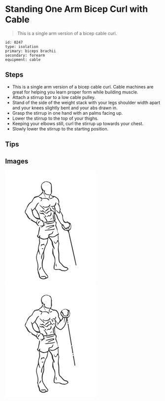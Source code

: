 # Standing One Arm Bicep Curl with Cable
> This is a single arm version of a bicep cable curl.

``` 
id: 0247 
type: isolation 
primary: biceps brachii 
secondary: forearm 
equipment: cable 
``` 

## Steps

 - This is a single arm version of a bicep cable curl. Cable machines are great for helping you learn proper form while building muscle.
 - Attach a stirrup bar to a low cable pulley.
 - Stand of the side of the weight stack with your legs shoulder width apart and your knees slightly bent and your abs drawn in.
 - Grasp the stirrup in one hand with an palms facing up.
 - Lower the stirrup to the top of your thighs.
 - Keeping your elbows still, curl the stirrup up towards your chest.
 - Slowly lower the stirrup to the starting position.

## Tips


## Images

<svg width="221pt" height="275pt" viewBox="0 0 221 275" xmlns="http://www.w3.org/2000/svg">
  <g fill="#FFF">
    <path d="M0 0h221v275H0V0m96.3 27.47c-3.59 1.76-7.7 4.16-8.33 8.5-1.95 5.17.66 10.37 2.96 14.93-.89 5.17-5.88 7.35-9.17 10.81-3.51 1.31-7.65 1.03-10.78 3.22-3.06 3.34-4.46 7.83-7.23 11.41-5.84 2.35-9.44 8.37-11.23 14.16-1.3 3.94-5.13 7.15-4.5 11.62 1.74 3.19 4.27 5.94 5.54 9.4 1.41 3.88 4.72 6.73 8.26 8.65l-1.67-3.22c.99.66 2.96 1.97 3.95 2.62-.87.35-1.73.71-2.57 1.1 3.5 1.55 6.42 4.14 9.97 5.61 1.8 1.31 4.19 2.01 5.1 4.24 1.29 2.59 3.62 4.39 6.48 4.91-2.64-3.08-5.53-6.25-6.2-10.41 1.08-1.43 2.09-2.91 2.98-4.46-2.51.82-3.36 3.35-4.38 5.51-1.59-.92-3.17-1.85-4.74-2.78-4.27-1.65-6.86-6.07-11.42-7.3-3.46-4.69-5.55-10.29-10.17-14.05 2.3-7.31 5.69-14.33 10.35-20.45 1.94-1.77 4.1-3.29 6.17-4.92 1.51-2.78 3.01-5.57 4.59-8.32 3.4-2.42 7.57-3.11 11.4-4.51 3.37-3.58 8.34-5.51 10.74-9.98 2.03 4.27 3.8 8.74 6.88 12.4-2.02-3.82-3.83-7.72-5.41-11.74C91.54 53.5 92.2 51 92 49.04c.48.34 1.43 1.03 1.9 1.38.98 2.13 1.9 4.3 2.38 6.61 4.06 2.42 8.68 3.61 13.41 2.9 1.84 2.06 5.14 2.67 6.46 5.04-.29.51-.88 1.51-1.17 2.02-1.27-.01-2.53-.02-3.79-.02-1.16 1.07-2.34 2.12-3.49 3.19 3.78-1.03 8.13-1.57 10.58-5.06 1.46-1.56 3.31.52 4.77 1.04 5.57 2.39 7.89 9.09 6.73 14.76l-3.32-1.08c4.35 4.2 5.95 10.22 6.58 16.03-.39 2.29-1.06 4.51-1.39 6.81-2.27-1.54-4.69-3.04-5.94-5.61l-2.02-1.01c1.04 1.72 1.97 3.5 3.14 5.14 2.01 1.45 4.18 2.68 6.12 4.24.23-1.65.47-3.3.74-4.94 2.03 2.99 4.08 6.08 5.18 9.55 1.09 5.56.74 11.85 4.67 16.42 2.27 1.67 5 1.61 7.45.38 1.51 1.16 3.26 1.99 4.74 3.2.34 1.92.43 3.91.21 5.86-3.2 1.63-6.85 5.22-10.58 3.17-1.21-3.21-3.08-6.07-5.14-8.8-.19.32-.59.96-.78 1.29a55.923 55.923 0 0 0-4.11-4.04c-2.42-4.81-6.05-9.06-7.42-14.36-.67-2.74-2.06-5.2-3.91-7.3-2.43-3.85-1.54-8.49-1.17-12.75-.97-1.85-1.75-3.83-1.74-5.95 2.27-2.95 4.58-6.55 2.76-10.36-1.11 3.08-2.54 6.02-4.07 8.9-3.32.74-6.65 1.37-10.06 1.28 2.97 1.84 6.33 2 9.48.54.16 2.74.79 5.42 1.53 8.05-.22 2.51-.03 5.03-.04 7.55-.93-1.54-1.87-3.07-2.78-4.62-1.58-.44-3.38-.58-4.62-1.77-1.68-2.83-2.68-6.64-6.59-6.88 1.86 2.53 5.54 5.48 2.77 8.73-3.86-.51-6.34 2.35-8.65 4.93-.64-.2-1.92-.61-2.57-.82-2.08-2.01-4.49-3.65-6.52-5.71-1.01.51-1.99 1.07-2.96 1.66-1.61-.44-3.22-.83-4.85-1.17 2.1 2.02 5.02 3.83 7.93 2.26 3.24 2 6.35 4.56 10.13 5.44 2.55-2.52 4.76-5.42 8.6-5.95 2.56-2.25 4.73 1.79 7.62.64-.14 2.28-.29 4.55-.53 6.82l1.92-1.23c-.97 5 1.05 9.97.39 15.04-1.04.63-2.08 1.28-3.11 1.93-4.79.3-9.5 1.3-14.16 2.36-.31-1.51-.61-3.02-.86-4.54-2.49-3.13-4.49-6.75-8.18-8.67.98 1.95 2.1 3.85 3.97 5.09.14.6.28 1.21.42 1.82 1.54 1.93 2.86 4.06 3.13 6.57-2.3.04-4.6-.04-6.9-.05 1.57 2.21 4.19 2.23 6.64 2.31.46-.32 1.39-.97 1.86-1.3 5.65 1.02 10.83-1.74 16.32-2.44l.07.71c-.07.29-.2.88-.27 1.18-6.62 3.35-14.16 2.52-21.22 3.68 6.25 2.48 13.28.98 19.41-1.19 1.7-.45 2.28-2.23 3.17-3.53.24-.08.72-.24.96-.33 3.15 2.56 1.85 6.73.84 10 1.31 2.71 2.46 5.5 3.58 8.3 1.56 3.7 1.31 8.07 4.07 11.23-3.99 1.54-6.72 5.16-10.79 6.55-3.98 1.86-8.22-.36-12.23-.91 1.19-3.45 4.89-3.63 7.78-4.76 1.73-2.27 2.59-5.07 3.24-7.81-1.89 2-3.32 4.35-4.63 6.75-2.34.4-4.69.91-6.82 2.01-1.04 1.28-.57 3.16-.96 4.68.1 3.75-4.28 4.78-7.19 5.48-4.58 1.48-8.91-.93-13.04-2.59-.01-1.95-.03-3.91-.08-5.86-1.76 1.3-2.61 3.36-3.78 5.13-2.34-2.76.53-5.45.93-8.3.62-5.59 3.31-10.84 2.44-16.56-.36.12-1.07.37-1.43.49-.33 5.14-2.27 10.01-2.51 15.17.01 2.49-1.5 4.46-3.27 6.05.76 2.03 2.19 3.68 3.58 5.31.5-.38 1.51-1.14 2.02-1.52-.5 3.68-.28 7.39.02 11.07.42 3.51-1.55 6.63-2.09 10-.84 3.66-.71 7.45-1.32 11.13-1.59 4.87-3.52 9.7-4.18 14.81-.31 7.23 3.39 13.89 3.68 21.07.04 3.1-.12 6.24-.92 9.26.66 2.2 1.39 4.42 1.42 6.76.1 3.19 2.37 5.81 2.64 8.99-.1 5.07 5.32 8.12 9.84 8.24 4.34.73 8.1-1.86 12.02-3.22.72-1.28.42-2.82.53-4.22-1.41-1.76-2.56-3.7-4.09-5.35-3.18-3.2-4.49-7.69-7.34-11.14-2.68-6.48-2.33-13.64-1.1-20.4.61-3.02 2.3-5.73 2.7-8.81.51-4.32-.32-8.67.02-13 .76-4.79 2.75-9.24 4.13-13.85 1.81-3.3 4.06-6.47 4.57-10.3 1.07-3.36-.18-7.39 2.33-10.22 2.92 1.45 4.02 4.82 5.86 7.31 2.57 3.3 1.12 7.82 3.07 11.35.69 1.49 1.28 3.02 1.74 4.6 2.02 1.14 2.71 3.28 3.44 5.35 1.7-4.92-2.9-8.57-3.15-13.25-.13-7.37-5.67-12.94-9.76-18.55 2.72.56 5.18 2.41 8.07 2.1 4.93-.32 9.35-2.97 13.08-6.04.28 4.35.49 8.7.77 13.05l-1.94-.04c-.71 2.36-1.37 4.82-2.96 6.78-2.84-.1-4.03-2.89-5.09-5.07-.15.06-.46.17-.62.23 1.03 2.11 1.31 5.12 3.69 6.17 3.42.39 4.68-3.41 6.41-5.59 3.25 5.01-.01 10.54.31 15.91-1.23 6.03 1.49 11.86 1.14 17.9-.28 5.09-.39 10.25 1.09 15.19.18 2.61 2.68 3.89 4.25 5.65 2.97 2.67 4.84 6.48 8.37 8.54 1.95 1.2 4.27 1.51 6.48 1.94.7.93 1.39 1.87 2.09 2.81-1.74.92-3.38 2.04-5.18 2.83-2.64.12-5.26-.42-7.9-.38-2.56-1.24-5.09-3-8.06-2.79-3.69-.17-7.78 1.27-11.05-1.08.3-4.61.4-9.33 1.95-13.74.16-4.02.4-8.08-.13-12.08-.36-3.21-2.78-5.66-3.52-8.74-.66-4.07-1.4-8.16-1.18-12.31.14-1.46-.27-2.88-.97-4.15-.91 4.72-1.61 9.58-1.16 14.39 1.54 4.81 5.16 8.85 5.46 14.08 1.67 7.95-4.11 15.48-1.9 23.38 2.59 2.5 6.32 2.45 9.61 1.79 3.83-.88 7.15 1.64 10.47 3.08 2.45-.31 4.86.59 7.28.42 3.19-1.16 6.72-2.26 8.45-5.44-1.16-1.45-2.34-2.88-3.55-4.28-3.05-.27-6.18-1-8.35-3.33-2.82-2.97-5.39-6.18-8.59-8.77-3.72-7.73-1.19-16.69-2.53-24.9-1.41-6.3-1.33-12.93.18-19.19.57-3.05-1.66-5.73-1.45-8.77.06-4.63-.14-9.28-.9-13.86.58-.27 1.74-.8 2.32-1.07-2.05-2.67-4.07-5.61-3.92-9.14.19-3.78-1.55-7.19-2.78-10.66-1.73-3.04.8-6.26.2-9.45-.67-1.57-2.51-1.96-3.83-2.77.39-.6 1.17-1.79 1.56-2.38-.68-5.33-2.11-10.63-1.68-16.03 1.16 1.61 2.3 3.23 3.52 4.8.6 2.03 1.28 4.03 2.04 6.01 1.88 4.76 5.52 8.51 7.62 13.17 1.09 1.1 2.17 2.22 3.23 3.37.23 2.45-.02 5.1 1.19 7.33 1.14 2.45 3.42 4.04 5.26 5.91 2.69.65 5.41 1.21 8.15 1.62.64 1.56 1.38 3.09 2.45 4.4 1.7 10.33 4.49 20.44 6.57 30.69 3.77 16.11 7.18 32.31 10.95 48.42l1.74-.04c-5.74-28.01-12.55-55.79-18.59-83.74 1.92-1.21 4.1-2.42 4.86-4.72 1.42-4.71.98-9.71-1.13-14.15-2.73-.42-5.1-1.73-6.9-3.82-1.34.63-2.68 1.25-4.02 1.87-1.43-.96-2.97-1.77-4.27-2.9-2.87-3.82-3.1-8.8-2.77-13.38-2.33-3.63-4.04-7.63-6.79-10.98.33-1.5.64-3.01.95-4.51-.63-1.18-1.24-2.37-1.87-3.55-.07-3.11-.47-6.33-2.61-8.76 2.26-5.02 1.05-11.55-3.47-14.91-3.18-2.05-6.27-5-10.37-4.46-1.99-.99-4.06-1.8-6.18-2.47 3.29-2.96 3.7-7.97 3.24-12.11-.54-5.8 1.07-12.59-3.02-17.44-4.27-2.51-9.57-4.5-14.51-2.92m11.39 42.48c.29-1.87.46-3.74.61-5.62.47-1.44.86-2.9 1.19-4.38-3.14 2.15-3.54 6.86-1.8 10m-26.56-4.91c2.78 1.39 5.62 2.7 8.19 4.48-1.09 1.91-2.31 3.74-3.31 5.7 2.83-.89 3.94-3.74 4.25-6.44 3.84.11 7.71-.33 11.51.38 1.95 1.34 3.52 3.16 5.54 4.43-.6-1.71-.85-4.1-2.75-4.9-4.84-2.33-10.32-1.76-15.3-.26l1.41-.97c-2.84-1.85-6.11-3.05-9.54-2.42m-5.04 19.02c-1.91 4.98-5.59 8.94-9.25 12.69-1.22-1.89-2.62-3.66-4.45-4.99.88 2.24 2.15 4.37 2.25 6.83.55 2.92 1.34 5.79 2.25 8.62 1.73 4.57 5.54 7.89 9.44 10.64 2.33 1.73 5.36 1.17 8.07 1.25.46 2.5 2.67 2.98 4.85 3.21.99 1.51 1.95 3.03 2.86 4.59.57-.79 1.14-1.58 1.7-2.37-1.2-3.47-4.74-4.05-7.86-4.73-.53-3.73-2.86-6.98-2.91-10.8.1-3.81-3.86-6-4.33-9.77-1.92-2.78-6.9-6.64-3.42-9.98 2.72-3.21 3.23-8.12 7.48-9.95l-1.14-1.18c-2.4 1.39-4.59 3.24-5.54 5.94m33.04-1.85c-1.23 2.04-2.6 4.02-4.41 5.59-2.93.58-5.86 1.2-8.86 1.21-1.2-1.78-3.21-2.13-5.2-2.26 1.75 1.46 3.43 3.45 5.88 3.52 3.67.56 7.16-.81 10.69-1.52 1.21-1.99 4.01-4.17 1.9-6.54M82.76 83.7c3.82 3.92 7.92 7.56 11.78 11.44.48-.17 1.45-.53 1.93-.7-4.72-3.41-8.24-8.49-13.71-10.74m30.71 5.75c1.43 2.87 3.49 5.38 6.57 6.58-.75-3.31-3.68-5.29-6.57-6.58m-8.44.95c-.69 1.36-1.34 2.75-1.99 4.13-2.65 1.25-5.67 2.76-5.44 6.25 2.28-1.98 4.41-4.28 7.47-5.03.51-1.77 1.31-3.72-.04-5.35m-21.44 10.12c.16 1.19.31 2.37.45 3.56 2.13 1.54 4.72 1.92 7.28 1.49 1.94 1.11 3.9 2.19 5.95 3.09-1.52-2.04-3.21-3.96-4.8-5.95-2.78.52-5.59 1.72-8.31.2.14-.69.43-2.08.57-2.78-.29.1-.86.29-1.14.39m27.94.69c-.57 2.92-.85 5.97-2.32 8.63-1.37-.19-2.79-1.31-4.16-.61-1.77 1.1-3.1 2.76-4.5 4.27 2.56-.84 4.95-3.1 7.78-1.87 4.46-1.31 5.89-6.84 3.2-10.42m5.37 5.17c-1.45 4.99.08 10.23-.02 15.35 2.57-3.63 2.01-8.66.71-12.67l.93-.86c-.54-.61-1.08-1.22-1.62-1.82m-19.94 3.26c-.39 1.38.89 3.17 2.21 3.61 1.75-.97-.5-4.45-2.21-3.61m13.11 10.75c1.59-1.49 2.99-3.16 4.27-4.93-2.63.29-3.75 2.66-4.27 4.93m-29.47 4.87c-.54 1.61-.92 3.34.13 4.85 1.36-2.74 3.03-5.27 5.09-7.54-1.8.78-3.47 1.81-5.22 2.69m12.58 4.62c-.1 1.16-.19 2.32-.29 3.48-1.27.33-2.53.66-3.79 1.01-2 .02-4 .09-6 .2 2.39.66 4.83 1.13 7.27 1.58-1.35.96-2.72 1.91-3.96 3.02 3.33-.34 5.66-2.89 8.43-4.45 1.69-.76 2.45-2.52 3.25-4.07l-3 2.88c-.1-2.7 1.11-6.06-1.39-8.08-.52 1.42-.79 2.92-.52 4.43m13.35 4.86c-2.89.8-6.02 1.41-8.18 3.68 6.47-.84 12.63-4.09 19.23-3.5-5.07 2.55-11.34 3.64-14.94 8.41 5.48-2.68 11.01-5.24 16.76-7.3-.05-1.09-.1-2.18-.13-3.27-4.31.2-8.56.97-12.74 1.98m-10.2 10.39c.25.28.77.84 1.02 1.12 7.25-.54 14.5-1.22 21.69-2.29 1.03-.96 2.05-1.92 3.05-2.91-8.3 2.84-17.19 2.59-25.76 4.08m26.44 85.15c.89 1.43 1.79 2.87 2.79 4.24-.52-2.95-1.02-5.9-1.43-8.86-.5 1.53-.92 3.07-1.36 4.62z"/>
    <path d="M96.04 29.13c3.09-2.36 6.92-.28 10.3.03 2.26 2.2 5.66 4.27 5.4 7.87.07 6.39-.37 12.8.13 19.19-1.04 1-2.12 1.96-3.21 2.91-3.53-.94-7.72-.56-10.49-3.32-1.92-1.81-2.27-4.68-1-6.96l-3.32.16c-.97-1.85-1.9-3.72-2.89-5.57-.05.73-.17 2.19-.23 2.91-.77-3.71-2.65-7.6-1.15-11.39.63-3.22 4.03-4.28 6.46-5.83zM66.82 98.37c2.13-1.57 4.13-3.32 5.8-5.37.71 2.53 2.17 4.74 4.12 6.5.73 2.9 2.13 5.55 3.89 7.95.86 2.87 1.66 5.77 2.45 8.66-5.35-.1-11.51-2.44-13.63-7.73-1.66-3.09-2.01-6.62-2.63-10.01zM157.54 130.14c3.22 3 2.76 8.4.76 11.96-3.12 2.79-7.93 2.87-11.86 2.28-3.28-2.78-8.06-5.85-7.24-10.8.73.68 2.18 2.04 2.91 2.73l.21-.37c1.15 1.98 1.58 4.77 3.86 5.83 2.12.9 4.46.98 6.71 1.28-1.33-.82-2.79-1.44-4.21-2.08 1.17.14 2.35.29 3.52.46l1.18-2.04c.15 1.04.03 2.11.31 3.13.87-.55 2.63-1.64 3.5-2.19l-2.87.01c.57-1.55 1.51-2.9 3.28-3.15-.07-2.35-.12-4.7-.06-7.05zM84.02 164.61c2.97 1.04 5.71 2.82 8.85 3.33 3.49.21 6.89-.79 10.26-1.52-.74 4.49-1.17 9.22-3.44 13.27-3.74 5.74-4.91 12.63-7.41 18.91-2.93 5.42-6.36 12.16-3.61 18.29 1.38-5.31.73-11.17 4.13-15.84.14 3.33.41 6.7-.01 10.03-.76 3.38-2.72 6.39-3.23 9.84-.94 6.53-.7 13.48 2.02 19.57 2.02 3.34 3.86 6.8 5.94 10.09 2.34 2.67 4.58 5.44 6.31 8.55-1.17.4-2.34.78-3.52 1.14-.88-1.26-1.59-2.66-2.69-3.73-3.18.17-6.36.36-9.54.54-.43.39-1.3 1.16-1.73 1.54 1.05-.07 2.1-.14 3.15-.22 2.63.96 5.34.13 7.98-.3.72 1.58 1.22 3.21-1.01 3.64-3.98 1.81-8.72-.02-11.32-3.32-.56-6.11-3.91-11.46-5.09-17.42 0-1.99.54-3.91.77-5.87 1-9.26-5.01-17.74-3.65-26.99.77-4.06 2.16-7.99 3.85-11.75 1.36 3.05 1.96 6.54 4.27 9.09-.8-4.6-2.44-9.01-3.17-13.63-1.19-4.31.68-8.64 2-12.69 1.86-4.69-.03-9.73-.11-14.55m3.43 15.32c-.16 1.8-.31 3.6-.4 5.41.68-1.18 1.35-2.35 2.01-3.53 1.71-.39 3.41-.81 5.09-1.29a64.43 64.43 0 0 0 2.33 3.17c-.47-1.88-1.08-3.72-1.68-5.56-2.33 1.06-4.79 1.73-7.35 1.8m1.87 9.02c.14.64.42 1.93.55 2.58 1.39-.5 2.76-1.07 4.06-1.78-1.53-.3-3.07-.57-4.61-.8m-6.77 54c2.98-2.13 4.2-5.62 5.68-8.79-3.46 1.52-4.63 5.49-5.68 8.79z"/>
  </g>
  <g fill="#333">
    <path d="M96.3 27.47c4.94-1.58 10.24.41 14.51 2.92 4.09 4.85 2.48 11.64 3.02 17.44.46 4.14.05 9.15-3.24 12.11 2.12.67 4.19 1.48 6.18 2.47 4.1-.54 7.19 2.41 10.37 4.46 4.52 3.36 5.73 9.89 3.47 14.91 2.14 2.43 2.54 5.65 2.61 8.76.63 1.18 1.24 2.37 1.87 3.55-.31 1.5-.62 3.01-.95 4.51 2.75 3.35 4.46 7.35 6.79 10.98-.33 4.58-.1 9.56 2.77 13.38 1.3 1.13 2.84 1.94 4.27 2.9 1.34-.62 2.68-1.24 4.02-1.87 1.8 2.09 4.17 3.4 6.9 3.82 2.11 4.44 2.55 9.44 1.13 14.15-.76 2.3-2.94 3.51-4.86 4.72 6.04 27.95 12.85 55.73 18.59 83.74l-1.74.04c-3.77-16.11-7.18-32.31-10.95-48.42-2.08-10.25-4.87-20.36-6.57-30.69-1.07-1.31-1.81-2.84-2.45-4.4-2.74-.41-5.46-.97-8.15-1.62-1.84-1.87-4.12-3.46-5.26-5.91-1.21-2.23-.96-4.88-1.19-7.33-1.06-1.15-2.14-2.27-3.23-3.37-2.1-4.66-5.74-8.41-7.62-13.17-.76-1.98-1.44-3.98-2.04-6.01-1.22-1.57-2.36-3.19-3.52-4.8-.43 5.4 1 10.7 1.68 16.03-.39.59-1.17 1.78-1.56 2.38 1.32.81 3.16 1.2 3.83 2.77.6 3.19-1.93 6.41-.2 9.45 1.23 3.47 2.97 6.88 2.78 10.66-.15 3.53 1.87 6.47 3.92 9.14-.58.27-1.74.8-2.32 1.07.76 4.58.96 9.23.9 13.86-.21 3.04 2.02 5.72 1.45 8.77-1.51 6.26-1.59 12.89-.18 19.19 1.34 8.21-1.19 17.17 2.53 24.9 3.2 2.59 5.77 5.8 8.59 8.77 2.17 2.33 5.3 3.06 8.35 3.33 1.21 1.4 2.39 2.83 3.55 4.28-1.73 3.18-5.26 4.28-8.45 5.44-2.42.17-4.83-.73-7.28-.42-3.32-1.44-6.64-3.96-10.47-3.08-3.29.66-7.02.71-9.61-1.79-2.21-7.9 3.57-15.43 1.9-23.38-.3-5.23-3.92-9.27-5.46-14.08-.45-4.81.25-9.67 1.16-14.39.7 1.27 1.11 2.69.97 4.15-.22 4.15.52 8.24 1.18 12.31.74 3.08 3.16 5.53 3.52 8.74.53 4 .29 8.06.13 12.08-1.55 4.41-1.65 9.13-1.95 13.74 3.27 2.35 7.36.91 11.05 1.08 2.97-.21 5.5 1.55 8.06 2.79 2.64-.04 5.26.5 7.9.38 1.8-.79 3.44-1.91 5.18-2.83-.7-.94-1.39-1.88-2.09-2.81-2.21-.43-4.53-.74-6.48-1.94-3.53-2.06-5.4-5.87-8.37-8.54-1.57-1.76-4.07-3.04-4.25-5.65-1.48-4.94-1.37-10.1-1.09-15.19.35-6.04-2.37-11.87-1.14-17.9-.32-5.37 2.94-10.9-.31-15.91-1.73 2.18-2.99 5.98-6.41 5.59-2.38-1.05-2.66-4.06-3.69-6.17.16-.06.47-.17.62-.23 1.06 2.18 2.25 4.97 5.09 5.07 1.59-1.96 2.25-4.42 2.96-6.78l1.94.04c-.28-4.35-.49-8.7-.77-13.05-3.73 3.07-8.15 5.72-13.08 6.04-2.89.31-5.35-1.54-8.07-2.1 4.09 5.61 9.63 11.18 9.76 18.55.25 4.68 4.85 8.33 3.15 13.25-.73-2.07-1.42-4.21-3.44-5.35-.46-1.58-1.05-3.11-1.74-4.6-1.95-3.53-.5-8.05-3.07-11.35-1.84-2.49-2.94-5.86-5.86-7.31-2.51 2.83-1.26 6.86-2.33 10.22-.51 3.83-2.76 7-4.57 10.3-1.38 4.61-3.37 9.06-4.13 13.85-.34 4.33.49 8.68-.02 13-.4 3.08-2.09 5.79-2.7 8.81-1.23 6.76-1.58 13.92 1.1 20.4 2.85 3.45 4.16 7.94 7.34 11.14 1.53 1.65 2.68 3.59 4.09 5.35-.11 1.4.19 2.94-.53 4.22-3.92 1.36-7.68 3.95-12.02 3.22-4.52-.12-9.94-3.17-9.84-8.24-.27-3.18-2.54-5.8-2.64-8.99-.03-2.34-.76-4.56-1.42-6.76.8-3.02.96-6.16.92-9.26-.29-7.18-3.99-13.84-3.68-21.07.66-5.11 2.59-9.94 4.18-14.81.61-3.68.48-7.47 1.32-11.13.54-3.37 2.51-6.49 2.09-10-.3-3.68-.52-7.39-.02-11.07-.51.38-1.52 1.14-2.02 1.52-1.39-1.63-2.82-3.28-3.58-5.31 1.77-1.59 3.28-3.56 3.27-6.05.24-5.16 2.18-10.03 2.51-15.17.36-.12 1.07-.37 1.43-.49.87 5.72-1.82 10.97-2.44 16.56-.4 2.85-3.27 5.54-.93 8.3 1.17-1.77 2.02-3.83 3.78-5.13.05 1.95.07 3.91.08 5.86 4.13 1.66 8.46 4.07 13.04 2.59 2.91-.7 7.29-1.73 7.19-5.48.39-1.52-.08-3.4.96-4.68 2.13-1.1 4.48-1.61 6.82-2.01 1.31-2.4 2.74-4.75 4.63-6.75-.65 2.74-1.51 5.54-3.24 7.81-2.89 1.13-6.59 1.31-7.78 4.76 4.01.55 8.25 2.77 12.23.91 4.07-1.39 6.8-5.01 10.79-6.55-2.76-3.16-2.51-7.53-4.07-11.23-1.12-2.8-2.27-5.59-3.58-8.3 1.01-3.27 2.31-7.44-.84-10-.24.09-.72.25-.96.33-.89 1.3-1.47 3.08-3.17 3.53-6.13 2.17-13.16 3.67-19.41 1.19 7.06-1.16 14.6-.33 21.22-3.68.07-.3.2-.89.27-1.18l-.07-.71c-5.49.7-10.67 3.46-16.32 2.44-.47.33-1.4.98-1.86 1.3-2.45-.08-5.07-.1-6.64-2.31 2.3.01 4.6.09 6.9.05-.27-2.51-1.59-4.64-3.13-6.57-.14-.61-.28-1.22-.42-1.82-1.87-1.24-2.99-3.14-3.97-5.09 3.69 1.92 5.69 5.54 8.18 8.67.25 1.52.55 3.03.86 4.54 4.66-1.06 9.37-2.06 14.16-2.36 1.03-.65 2.07-1.3 3.11-1.93.66-5.07-1.36-10.04-.39-15.04l-1.92 1.23c.24-2.27.39-4.54.53-6.82-2.89 1.15-5.06-2.89-7.62-.64-3.84.53-6.05 3.43-8.6 5.95-3.78-.88-6.89-3.44-10.13-5.44-2.91 1.57-5.83-.24-7.93-2.26 1.63.34 3.24.73 4.85 1.17.97-.59 1.95-1.15 2.96-1.66 2.03 2.06 4.44 3.7 6.52 5.71.65.21 1.93.62 2.57.82 2.31-2.58 4.79-5.44 8.65-4.93 2.77-3.25-.91-6.2-2.77-8.73 3.91.24 4.91 4.05 6.59 6.88 1.24 1.19 3.04 1.33 4.62 1.77.91 1.55 1.85 3.08 2.78 4.62.01-2.52-.18-5.04.04-7.55-.74-2.63-1.37-5.31-1.53-8.05-3.15 1.46-6.51 1.3-9.48-.54 3.41.09 6.74-.54 10.06-1.28 1.53-2.88 2.96-5.82 4.07-8.9 1.82 3.81-.49 7.41-2.76 10.36-.01 2.12.77 4.1 1.74 5.95-.37 4.26-1.26 8.9 1.17 12.75 1.85 2.1 3.24 4.56 3.91 7.3 1.37 5.3 5 9.55 7.42 14.36 1.44 1.27 2.8 2.62 4.11 4.04.19-.33.59-.97.78-1.29 2.06 2.73 3.93 5.59 5.14 8.8 3.73 2.05 7.38-1.54 10.58-3.17.22-1.95.13-3.94-.21-5.86-1.48-1.21-3.23-2.04-4.74-3.2-2.45 1.23-5.18 1.29-7.45-.38-3.93-4.57-3.58-10.86-4.67-16.42-1.1-3.47-3.15-6.56-5.18-9.55-.27 1.64-.51 3.29-.74 4.94-1.94-1.56-4.11-2.79-6.12-4.24-1.17-1.64-2.1-3.42-3.14-5.14l2.02 1.01c1.25 2.57 3.67 4.07 5.94 5.61.33-2.3 1-4.52 1.39-6.81-.63-5.81-2.23-11.83-6.58-16.03l3.32 1.08c1.16-5.67-1.16-12.37-6.73-14.76-1.46-.52-3.31-2.6-4.77-1.04-2.45 3.49-6.8 4.03-10.58 5.06 1.15-1.07 2.33-2.12 3.49-3.19 1.26 0 2.52.01 3.79.02.29-.51.88-1.51 1.17-2.02-1.32-2.37-4.62-2.98-6.46-5.04-4.73.71-9.35-.48-13.41-2.9-.48-2.31-1.4-4.48-2.38-6.61-.47-.35-1.42-1.04-1.9-1.38.2 1.96-.46 4.46 1.87 5.38 1.58 4.02 3.39 7.92 5.41 11.74-3.08-3.66-4.85-8.13-6.88-12.4-2.4 4.47-7.37 6.4-10.74 9.98-3.83 1.4-8 2.09-11.4 4.51-1.58 2.75-3.08 5.54-4.59 8.32-2.07 1.63-4.23 3.15-6.17 4.92-4.66 6.12-8.05 13.14-10.35 20.45 4.62 3.76 6.71 9.36 10.17 14.05 4.56 1.23 7.15 5.65 11.42 7.3 1.57.93 3.15 1.86 4.74 2.78 1.02-2.16 1.87-4.69 4.38-5.51-.89 1.55-1.9 3.03-2.98 4.46.67 4.16 3.56 7.33 6.2 10.41-2.86-.52-5.19-2.32-6.48-4.91-.91-2.23-3.3-2.93-5.1-4.24-3.55-1.47-6.47-4.06-9.97-5.61.84-.39 1.7-.75 2.57-1.1-.99-.65-2.96-1.96-3.95-2.62l1.67 3.22c-3.54-1.92-6.85-4.77-8.26-8.65-1.27-3.46-3.8-6.21-5.54-9.4-.63-4.47 3.2-7.68 4.5-11.62 1.79-5.79 5.39-11.81 11.23-14.16 2.77-3.58 4.17-8.07 7.23-11.41 3.13-2.19 7.27-1.91 10.78-3.22 3.29-3.46 8.28-5.64 9.17-10.81-2.3-4.56-4.91-9.76-2.96-14.93.63-4.34 4.74-6.74 8.33-8.5m-.26 1.66c-2.43 1.55-5.83 2.61-6.46 5.83-1.5 3.79.38 7.68 1.15 11.39.06-.72.18-2.18.23-2.91.99 1.85 1.92 3.72 2.89 5.57l3.32-.16c-1.27 2.28-.92 5.15 1 6.96 2.77 2.76 6.96 2.38 10.49 3.32 1.09-.95 2.17-1.91 3.21-2.91-.5-6.39-.06-12.8-.13-19.19.26-3.6-3.14-5.67-5.4-7.87-3.38-.31-7.21-2.39-10.3-.03m61.5 101.01c-.06 2.35-.01 4.7.06 7.05-1.77.25-2.71 1.6-3.28 3.15l2.87-.01c-.87.55-2.63 1.64-3.5 2.19-.28-1.02-.16-2.09-.31-3.13l-1.18 2.04c-1.17-.17-2.35-.32-3.52-.46 1.42.64 2.88 1.26 4.21 2.08-2.25-.3-4.59-.38-6.71-1.28-2.28-1.06-2.71-3.85-3.86-5.83l-.21.37c-.73-.69-2.18-2.05-2.91-2.73-.82 4.95 3.96 8.02 7.24 10.8 3.93.59 8.74.51 11.86-2.28 2-3.56 2.46-8.96-.76-11.96m-73.52 34.47c.08 4.82 1.97 9.86.11 14.55-1.32 4.05-3.19 8.38-2 12.69.73 4.62 2.37 9.03 3.17 13.63-2.31-2.55-2.91-6.04-4.27-9.09-1.69 3.76-3.08 7.69-3.85 11.75-1.36 9.25 4.65 17.73 3.65 26.99-.23 1.96-.77 3.88-.77 5.87 1.18 5.96 4.53 11.31 5.09 17.42 2.6 3.3 7.34 5.13 11.32 3.32 2.23-.43 1.73-2.06 1.01-3.64-2.64.43-5.35 1.26-7.98.3-1.05.08-2.1.15-3.15.22.43-.38 1.3-1.15 1.73-1.54 3.18-.18 6.36-.37 9.54-.54 1.1 1.07 1.81 2.47 2.69 3.73 1.18-.36 2.35-.74 3.52-1.14-1.73-3.11-3.97-5.88-6.31-8.55-2.08-3.29-3.92-6.75-5.94-10.09-2.72-6.09-2.96-13.04-2.02-19.57.51-3.45 2.47-6.46 3.23-9.84.42-3.33.15-6.7.01-10.03-3.4 4.67-2.75 10.53-4.13 15.84-2.75-6.13.68-12.87 3.61-18.29 2.5-6.28 3.67-13.17 7.41-18.91 2.27-4.05 2.7-8.78 3.44-13.27-3.37.73-6.77 1.73-10.26 1.52-3.14-.51-5.88-2.29-8.85-3.33z"/>
    <path d="M107.69 69.95c-1.74-3.14-1.34-7.85 1.8-10-.33 1.48-.72 2.94-1.19 4.38-.15 1.88-.32 3.75-.61 5.62zM81.13 65.04c3.43-.63 6.7.57 9.54 2.42l-1.41.97c4.98-1.5 10.46-2.07 15.3.26 1.9.8 2.15 3.19 2.75 4.9-2.02-1.27-3.59-3.09-5.54-4.43-3.8-.71-7.67-.27-11.51-.38-.31 2.7-1.42 5.55-4.25 6.44 1-1.96 2.22-3.79 3.31-5.7-2.57-1.78-5.41-3.09-8.19-4.48zM76.09 84.06c.95-2.7 3.14-4.55 5.54-5.94l1.14 1.18c-4.25 1.83-4.76 6.74-7.48 9.95-3.48 3.34 1.5 7.2 3.42 9.98.47 3.77 4.43 5.96 4.33 9.77.05 3.82 2.38 7.07 2.91 10.8 3.12.68 6.66 1.26 7.86 4.73-.56.79-1.13 1.58-1.7 2.37-.91-1.56-1.87-3.08-2.86-4.59-2.18-.23-4.39-.71-4.85-3.21-2.71-.08-5.74.48-8.07-1.25-3.9-2.75-7.71-6.07-9.44-10.64-.91-2.83-1.7-5.7-2.25-8.62-.1-2.46-1.37-4.59-2.25-6.83 1.83 1.33 3.23 3.1 4.45 4.99 3.66-3.75 7.34-7.71 9.25-12.69m-9.27 14.31c.62 3.39.97 6.92 2.63 10.01 2.12 5.29 8.28 7.63 13.63 7.73-.79-2.89-1.59-5.79-2.45-8.66-1.76-2.4-3.16-5.05-3.89-7.95-1.95-1.76-3.41-3.97-4.12-6.5-1.67 2.05-3.67 3.8-5.8 5.37zM109.13 82.21c2.11 2.37-.69 4.55-1.9 6.54-3.53.71-7.02 2.08-10.69 1.52-2.45-.07-4.13-2.06-5.88-3.52 1.99.13 4 .48 5.2 2.26 3-.01 5.93-.63 8.86-1.21 1.81-1.57 3.18-3.55 4.41-5.59z"/>
    <path d="M82.76 83.7c5.47 2.25 8.99 7.33 13.71 10.74-.48.17-1.45.53-1.93.7-3.86-3.88-7.96-7.52-11.78-11.44zM113.47 89.45c2.89 1.29 5.82 3.27 6.57 6.58-3.08-1.2-5.14-3.71-6.57-6.58zM105.03 90.4c1.35 1.63.55 3.58.04 5.35-3.06.75-5.19 3.05-7.47 5.03-.23-3.49 2.79-5 5.44-6.25.65-1.38 1.3-2.77 1.99-4.13zM83.59 100.52c.28-.1.85-.29 1.14-.39-.14.7-.43 2.09-.57 2.78 2.72 1.52 5.53.32 8.31-.2 1.59 1.99 3.28 3.91 4.8 5.95-2.05-.9-4.01-1.98-5.95-3.09-2.56.43-5.15.05-7.28-1.49-.14-1.19-.29-2.37-.45-3.56zM111.53 101.21c2.69 3.58 1.26 9.11-3.2 10.42-2.83-1.23-5.22 1.03-7.78 1.87 1.4-1.51 2.73-3.17 4.5-4.27 1.37-.7 2.79.42 4.16.61 1.47-2.66 1.75-5.71 2.32-8.63zM116.9 106.38c.54.6 1.08 1.21 1.62 1.82l-.93.86c1.3 4.01 1.86 9.04-.71 12.67.1-5.12-1.43-10.36.02-15.35zM96.96 109.64c1.71-.84 3.96 2.64 2.21 3.61-1.32-.44-2.6-2.23-2.21-3.61zM110.07 120.39c.52-2.27 1.64-4.64 4.27-4.93-1.28 1.77-2.68 3.44-4.27 4.93zM80.6 125.26c1.75-.88 3.42-1.91 5.22-2.69-2.06 2.27-3.73 4.8-5.09 7.54-1.05-1.51-.67-3.24-.13-4.85zM93.18 129.88c-.27-1.51 0-3.01.52-4.43 2.5 2.02 1.29 5.38 1.39 8.08l3-2.88c-.8 1.55-1.56 3.31-3.25 4.07-2.77 1.56-5.1 4.11-8.43 4.45 1.24-1.11 2.61-2.06 3.96-3.02-2.44-.45-4.88-.92-7.27-1.58 2-.11 4-.18 6-.2 1.26-.35 2.52-.68 3.79-1.01.1-1.16.19-2.32.29-3.48zM106.53 134.74c4.18-1.01 8.43-1.78 12.74-1.98.03 1.09.08 2.18.13 3.27-5.75 2.06-11.28 4.62-16.76 7.3 3.6-4.77 9.87-5.86 14.94-8.41-6.6-.59-12.76 2.66-19.23 3.5 2.16-2.27 5.29-2.88 8.18-3.68zM96.33 145.13c8.57-1.49 17.46-1.24 25.76-4.08-1 .99-2.02 1.95-3.05 2.91-7.19 1.07-14.44 1.75-21.69 2.29-.25-.28-.77-.84-1.02-1.12zM87.45 179.93c2.56-.07 5.02-.74 7.35-1.8.6 1.84 1.21 3.68 1.68 5.56a64.43 64.43 0 0 1-2.33-3.17c-1.68.48-3.38.9-5.09 1.29-.66 1.18-1.33 2.35-2.01 3.53.09-1.81.24-3.61.4-5.41zM89.32 188.95c1.54.23 3.08.5 4.61.8-1.3.71-2.67 1.28-4.06 1.78-.13-.65-.41-1.94-.55-2.58zM122.77 230.28c.44-1.55.86-3.09 1.36-4.62.41 2.96.91 5.91 1.43 8.86-1-1.37-1.9-2.81-2.79-4.24zM82.55 242.95c1.05-3.3 2.22-7.27 5.68-8.79-1.48 3.17-2.7 6.66-5.68 8.79z"/>
  </g>
</svg>

<svg width="221pt" height="275pt" viewBox="0 0 221 275" xmlns="http://www.w3.org/2000/svg">
  <g fill="#FFF">
    <path d="M0 0h221v275H0V0m92 30.04c-3.87 2.16-4.49 6.94-4.81 10.94.75 3.31 2.25 6.41 2.84 9.77.58-.87 1.13-1.76 1.66-2.65 2.33 2.43 4.14 5.43 4.48 8.84 4.15 2.55 8.93 3.74 13.79 2.97-3.51 1.6-4.45 7.14-1.98 9.89.03-2.89.08-5.83 1.29-8.51 2.94.26 5.25 2.12 7.53 3.8 2.03.05 4.09-.03 6.1.39 3.42 2.79 6.63 6.8 5.99 11.52-1.05 4.94 4.65 7.88 4.19 12.78-1.13 1.97-2.35 3.88-3.47 5.85-4.07-.69-4.1-5.69-7.41-7.23-.24-2.05-.23-4.13 1.99-5.08-.45-1.37-.9-2.73-1.39-4.09-.62 2.02-1.22 4.03-1.76 6.07-1.9-1.93-5.17-.97-6.56 1.1 2.04-.08 4.87-1.6 6.15.8.37 3.31 1.33 6.5 1.69 9.81.31 3.4-1.61 6.38-3.28 9.17-2.54.88-3.68 3.51-2.68 5.99 1.18 2.86-1.47 7.36 1.7 8.98.23-3.91 1.55-8.37-.71-11.91.5-.47 1.49-1.4 1.98-1.87.22 4.38.95 8.75.71 13.14-1.06.62-2.12 1.24-3.17 1.88-4.78.35-9.52 1.24-14.15 2.48-.29-1.55-.6-3.1-.85-4.66-2.63-2.99-4.33-6.78-8.11-8.57.87 1.92 1.89 3.83 3.85 4.85.15.7.3 1.4.46 2.1 1.63 1.84 2.95 3.97 3.09 6.5-1.92 0-3.84-.1-5.75-.26-.43.59-.86 1.17-1.29 1.76-.31-.89-.93-2.67-1.24-3.57-1.27-2.66-4.68-2.34-7.06-3.22-.08-2.42-1.17-4.58-2.05-6.77-.92-2.1-.54-4.46-1.04-6.64-1.83-2.08-3.41-4.39-3.95-7.16-1.92-2.43-4.7-4.84-4.84-8.11 3.68-3.57 3.98-9.75 9.05-11.91-.42-.24-1.26-.73-1.68-.97-2.25 1.42-4.33 3.23-5.22 5.83-1.92 5-5.59 9.05-9.4 12.7-1.06-1.92-2.29-3.81-4.39-4.71 2.79 4.1 2.36 9.24 4.15 13.75 1.34 5.27 5.64 8.98 9.87 12.06 2.36 1.72 5.43 1.15 8.16 1.19.3 2.5 2.4 3.12 4.6 3.11 1.74 2.35 3.32 4.83 4.48 7.52-.29 1.24-.58 2.48-.85 3.73-1.21.32-2.42.65-3.63.97-1.91.03-3.81-.02-5.71.08 2.26.82 4.63 1.29 7 1.69-1.31.85-2.67 1.63-3.82 2.71 4 .57 5.68-4.15 9.36-4.47.67-1.18 1.31-2.38 1.92-3.59-.7.73-2.1 2.17-2.8 2.89.26-2.22.24-4.47-.05-6.69 2.01.03 4.03.09 6.05.17.45-.3 1.36-.91 1.81-1.22 5.85 1.01 11.32-1.62 16.91-2.82l-1.2 2.76c-4.14 1.03-8.24 2.46-12.55 2.52-2.7.11-5.47-.25-8.04.81 6.18 2.37 13.09.82 19.13-1.29 2.18-.5 2.61-2.97 3.75-4.57 3.09 2.93 2.64 7.06 1.2 10.67 1.31 2.7 2.46 5.47 3.59 8.25 1.67 3.72 1.13 8.26 4.16 11.34-4.37 1.52-7.18 5.68-11.72 6.83-3.77 1.39-7.5-.91-11.27-1.02.67-3.48 4.32-3.91 7.14-4.59 2.18-2.02 3.19-5.11 3.67-7.98-1.96 1.89-3.29 4.28-4.56 6.66-2.48.44-5.47.6-7.26 2.57-.38 2.14-.5 4.33-.82 6.49-2.9 2.11-6.42 3.27-9.99 3.43-3.57.16-6.68-1.87-9.93-3.03.02-1.82.03-3.64.02-5.46-2.27.45-2.51 3.05-3.61 4.7-3.06-2.57.46-5.35.72-8.29.46-5.62 3.44-10.83 2.35-16.57-.35.15-1.06.44-1.41.59-.14 4.95-2.23 9.58-2.39 14.53-.05 2.46-1 4.79-3.12 6.18-.14 2.44 1.98 3.94 3.31 5.68l2.16-1.44c-.72 3.67-.36 7.4-.07 11.1.44 3.5-1.58 6.59-2.1 9.95-.77 3.49-.79 7.08-1.18 10.61-2.01 6.93-5.75 14.05-3.77 21.45 1.88 7.87 4.77 16.12 2.12 24.19.51 1.64 1.06 3.26 1.6 4.89-.84 2.95.86 5.56 1.94 8.17.94 2.1.37 4.66 1.62 6.63 4.02 4.88 12.19 6.12 17.22 2.17 3.48.68 4.91-2.55 4.03-5.4-1.35-1.72-2.45-3.64-3.97-5.21-3.23-3.1-4.35-7.66-7.26-11.02-3.42-8.6-2.51-18.52 1-26.93 1.54-5.04.06-10.34.56-15.47.59-3.76 1.95-7.32 3.21-10.89.77-4.42 4.57-7.55 5.21-12.03 1.07-3.21.5-6.74 1.54-9.9.55-2.5 2.75-.64 3.45.42 1.58 2.5 3.32 4.91 4.64 7.56.96 2.74.3 5.85 1.57 8.52 1.6 3.43 3.05 6.93 4.78 10.31 2.61-2.89-.2-6.12-1.34-8.94-1.54-2.81-.91-6.12-1.85-9.09-2.4-4.8-5.49-9.24-8.99-13.31 2.51-.18 4.4 2.11 6.89 1.99 5.36.07 10.23-2.75 14.26-6.04.29 4.33.48 8.67.78 13.01-.5-.01-1.52-.04-2.03-.05-.72 2.32-1.08 4.99-2.97 6.69-2.7.03-4.18-2.69-4.82-4.95-.2.02-.59.08-.79.11.96 2.2 1.27 5.17 3.67 6.32 3.42.3 4.68-3.41 6.44-5.6 2.31 3.64 1.42 7.88.47 11.77.01 4.35-1.14 8.75.07 13.04 2.05 8.68-.8 17.86 2.63 26.32 2.68 2.68 5.61 5.16 7.82 8.28 2.43 3.41 6.42 5.35 10.56 5.61.72.96 1.44 1.95 2.15 2.94-1.72.89-3.33 1.96-5.1 2.76-2.64.25-5.28-.52-7.94-.34-2.36-1.09-4.61-2.79-7.32-2.79-2.97-.16-5.93.42-8.9.22-1.12-.04-2.58-.75-2.75-1.96-.12-4.42.45-8.88 1.79-13.09.34-4.02.24-8.11-.13-12.12-.36-3.58-3.43-6.19-3.72-9.77-.54-4.2-1.66-8.46-.64-12.69-.46-.83-.92-1.64-1.39-2.45-.84 4.66-1.54 9.44-1.09 14.17 1.55 4.82 5.22 8.84 5.46 14.09 1.68 7.92-4.15 15.46-1.87 23.31 2.79 2.85 6.93 2.3 10.48 1.71 4.05-.77 7.02 3.14 10.93 3.09 1.99-.04 3.95.81 5.92.51 3.16-1.24 6.98-2.12 8.39-5.62-.81-1.02-1.64-2.01-2.5-2.97-1.56-2.05-4.52-1.13-6.54-2.41-4.24-2.28-6.32-6.93-10.17-9.68-1.86-1.15-2.25-3.42-2.77-5.35-1.03-6.84-.15-13.8-.96-20.65-1.42-6.29-1.39-12.94.18-19.18.68-3.12-1.82-5.81-1.51-8.92.12-4.57-.05-9.16-.89-13.67.56-.29 1.7-.87 2.26-1.16-2.02-2.66-4.01-5.62-3.84-9.13.34-4.65-2.45-8.63-3.49-12.99.46-2.36 1.58-4.72.89-7.16-.73-1.47-1.96-2.59-2.76-4-1.17-5.88-1.62-12-.42-17.92l2.34-.3-.25 1.62c2.13 2.53 5.26 3.95 7.89 5.91 2.25 1.68 5.44.91 7.13-1.2 7.51-5.61 10.52-15.16 11.75-24.08.13 1.71.24 3.44-.08 5.14.61.16 1.81.47 2.41.63-.44-2.71-.95-5.41-1.3-8.13 1.56-1.62 4.15-2.31 4.95-4.64 1.49-3.86 2.36-8.46.03-12.19-.03-.93-.06-1.85-.08-2.78-2.32.28-4.08-1.11-5.86-2.35-3.36-.77-7.86-1.12-10.39 1.65 2.61-.23 5.08-1.25 7.71-1.35 2.1 1.31 3.7 3.2 5.17 5.15-.39 1.64-1.24 3.23-1.23 4.94-.09 1.28 2.45 1.36 1.82 2.61-1.86-.83-4.98-.12-2.96 3-2.57.37-5.08-.31-7.56-.92-1.4-3.11-1.54-7.39-5.22-8.78.79-1.68 1.63-3.35 2.04-5.17-2.21 1.75-3.78 4.14-5.33 6.45-.93 4.63 1.93 8.71 5.2 11.63-.7 2.49-1.71 4.88-3.24 6.98-.56-.28-1.67-.86-2.22-1.14-.89-2.62-2.4-4.95-3.94-7.23 1.45-4.96-.93-10.18-4.14-13.91-2.38-2.86-6.39-2.33-9.66-3.07-1.92-.77-3.72-1.78-5.61-2.61 1.66-2.25 2.38-5.02 2.88-7.73-.2-3.65-.77-7.33-.15-10.99-.68-3.82-.98-8.14-3.84-11.07-5.3-3.41-13.06-4.78-18.03 0m-1.36 21c-.3 5.32-5.86 7.05-8.81 10.66-3.54 1.35-7.72 1.01-10.87 3.23-3.1 3.38-4.43 7.98-7.34 11.53-6.01 2.35-9.53 8.74-11.31 14.67-1.43 3.8-5.64 7.36-3.92 11.73 2.69 3.7 5 7.65 6.67 11.92 1.8 1.68 3.58 3.39 5.55 4.87-.11-.58-.34-1.73-.45-2.31l1.17.52.75.9 2.96 1.52c-.57.46-1.7 1.39-2.27 1.86l3.28-.6c-.27.31-.81.93-1.07 1.24 2.12 1.27 4.31 2.43 6.53 3.52 1.75 1.36 4.42 1.82 5.13 4.19 1.09 2.63 3.53 4.5 6.37 4.77-1.94-2.17-3.77-4.43-5.34-6.88l-.69-3.72c.94-1.06 1.85-2.13 2.77-3.19-.41-.14-1.24-.4-1.65-.53-.92 1.67-1.74 3.39-2.51 5.13-1.65-.92-3.27-1.86-4.88-2.83-2.94-.56-4.47-3.39-6.88-4.88-1.74-1.36-4.08-1.9-5.44-3.71-1.44-2.02-2.75-4.13-3.84-6.36-1.16-2.6-3.66-4.19-5.4-6.37 2.25-7.31 5.74-14.27 10.31-20.43 1.98-1.76 4.16-3.28 6.22-4.94 2.56-4.35 4.17-9.78 9.36-11.71.47.12 1.42.34 1.89.45 1.64-.51 3.3-.93 4.95-1.41 2.02-3.08 5.56-4.45 8.16-6.91 1.98-1.46 1.74-4.28 2.43-6.38-.46.11-1.38.34-1.83.45m1.48 1.92c2.03 4.52 3.82 9.23 7.02 13.09-.89-2.79-2.89-5.05-3.68-7.87-.78-1.92-1.28-4.23-3.34-5.22M81.41 64.98c2.44 1.79 5.44 2.64 7.87 4.49-.99 1.89-2.19 3.67-3.22 5.54 2.71-.47 4.01-3.36 3.92-5.88.31-.14.93-.42 1.24-.55 3.52.27 7.08-.05 10.57.57 1.88 1.24 3.27 3.1 5.23 4.24-.15-1.79-.63-3.95-2.49-4.7-4.76-2.38-10.13-1.57-15.1-.52l.85-.99c-2.67-1.64-5.7-2.66-8.87-2.2m26.43 5.15c2.17-1.1 5.74-.36 6.66-3.14-.84-.01-2.53-.01-3.37-.02-1.09 1.06-2.2 2.1-3.29 3.16m-3.4 17.52c-2.83 1.02-5.85 1.36-8.85 1.34-.8-2.02-2.88-2.06-4.73-2.1 1.63 1.48 3.3 3.31 5.67 3.38 3.62.66 7.02-.93 10.53-1.42 1.32-1.96 4.47-4.38 1.87-6.66-1.22 2-2 4.67-4.49 5.46m-21.63-3.78c3.81 3.9 8.14 7.31 11.71 11.43.38-.2 1.13-.59 1.51-.78-1.48-2.66-4.57-3.76-6.49-6.03-1.84-2.07-4.02-3.86-6.73-4.62m27.01 3.01c1.89.95 3.9 1.65 5.96 2.13-.72.49-1.44.98-2.17 1.45 1.13 1.24 2.19 2.54 3.43 3.67-.35-.53-1.06-1.59-1.42-2.13.69-.65 1.43-1.26 2.16-1.86-1.16-.92-2.26-1.91-3.11-3.12-1.62-.11-3.23-.17-4.85-.14m-2.93 3.1c.68 1.66 2.24 2.67 3.17 4.16 1.19 1.6.04 3.23-.87 4.61-3.79-.81-6.07 2.38-8.37 4.75-.68-.21-2.04-.62-2.72-.83-1.89-2.15-4.49-3.51-6.26-5.79-1.03.56-2.05 1.16-3.03 1.8-1.55-.47-3.11-.89-4.68-1.28 1.78 2.19 5.09 4.18 7.69 2.12 2.84 2.1 5.8 4.13 9.1 5.45 2 .47 2.99-1.81 4.17-2.97 1.16-2.09 4.04-1.56 5.54-3.26l.63.44c.66-.7 1.34-1.4 2.02-2.09.11 2.6 1.95 3.24 4.18 2.86-1.72-2.53-5.51-3.02-6.09-6.47-.28-2.36-2.5-3.04-4.48-3.5m-3.95 4.67c-2.51 1.11-5.63 2.58-5.16 5.93 2.25-1.82 4.2-4.19 7.2-4.72.3-1.52 1.51-3.17.69-4.69-1.92-.27-1.85 2.32-2.73 3.48m49.37 2c1.56-.33 1.02-3.18.38-4.3-1.53.33-.99 3.17-.38 4.3m-35.71-.98c.37 2.35 3.06 2.45 4.76 3.29-.41-2.36-2.74-2.97-4.76-3.29m35.47 1.68c2.96 17.89 6.17 35.75 8.95 53.67.54-.79 1.08-1.59 1.61-2.39-2.57-15.01-5.07-30.02-7.65-45.02-.39-1.88-.65-3.78-.54-5.7l-2.37-.56m-68.14 6.55c2.07 1.75 4.72 2.18 7.33 1.6 1.89 1.14 3.79 2.31 5.92 2.95-1.49-1.88-3.11-3.65-4.53-5.59-1.88.04-3.69.56-5.48 1.09-2.25-.18-3.18-2.19-3.08-4.25-.47 1.35-.24 2.8-.16 4.2m27.45-2.5c-.48 2.93-.55 6.09-2.42 8.57-3.3-2.57-6.2.86-8.18 3.3 1.62-.23 2.94-1.18 4.32-1.95 1.67-.11 3.49.5 5-.5 3.07-2.02 3.89-6.69 1.28-9.42m-14.44 8.18c-.46 1.38.94 3.23 2.25 3.69 1.68-1.09-.5-4.32-2.25-3.69m13.2 10.57c1.61-1.18 2.87-2.75 3.98-4.4-2.55-.14-3.45 2.39-3.98 4.4m-47.49.18c.39.41.39.41 0 0m18.09 4.77c-.47 1.54-.88 3.12-.64 4.74.4-.21 1.18-.63 1.58-.84.38-2.65 2.53-4.31 4.05-6.32-1.69.74-3.31 1.64-4.99 2.42m20.29 11.31c-1.06.29-1.59 1.33-2.29 2.08 4.75-1.15 9.47-2.43 14.24-3.52 1.44-.42 2.84-.32 4.21.3-4.93 2.17-10.98 3.31-14.32 7.91 5.42-2.61 10.9-5.1 16.55-7.2-.05-1.05-.08-2.1-.11-3.15-6.23.21-12.39 1.57-18.28 3.58M96 145.39c4.51 2.1 9.31-.56 13.99-.31 4.2-.37 9.36-.09 12.04-4.01-8.38 2.98-17.44 2.32-26.03 4.32m65.34 6.97c.63 5.12 2.24 10.15 2.2 15.33.6.31 1.8.94 2.4 1.26-.79-6.35-2.19-12.6-2.96-18.96-.55.79-1.1 1.58-1.64 2.37m3.98 21.29c1.56-.33 1.02-3.18.38-4.3-1.53.34-.99 3.17-.38 4.3m1.72.45c-.64.73-1.29 1.45-1.92 2.18 1.77 7.24 2.82 14.65 3.84 22.02.48.12 1.44.37 1.92.49-.88-8.29-2.84-16.42-3.84-24.69m-43.78 52.69c-.32 2.73-.12 5.85 2.45 7.46-.7-2.6-1.37-5.21-1.11-7.93-.34.12-1 .36-1.34.47z"/>
    <path d="M96.71 28.78c2.89-1.94 6.38.17 9.48.33 2.37 2.11 5.74 4.26 5.55 7.85.11 6.37-.46 12.76.2 19.12-1.07 1.07-2.2 2.08-3.31 3.09-3.51-1.05-7.75-.56-10.49-3.4-1.13-1.12-1.46-2.77-2.11-4.17.34-.69 1.03-2.05 1.38-2.73l-3.51.16c-.97-1.78-1.91-3.57-2.88-5.34-.1.64-.31 1.92-.42 2.56-.53-3.49-2.48-7.04-1.06-10.58.59-3.71 4.42-5.05 7.17-6.89zM154.71 66.8c2.15 1.84 1.98 4.75 2.55 7.26-.76 1.66-1.29 3.45-2.27 5-2.19 1.9-5.32 1.87-8.06 2-1.87-.1-4.16.04-5.42-1.64-2.43-2.82-5.89-5.56-5.33-9.72 1.24.5 2.16 1.36 2.77 2.6l.6-.23c.7 2.14 1.26 4.74 3.47 5.84 3.42 1.67 8.48 1.86 10.8-1.68.28-.11.84-.34 1.13-.46-.7-2.95-.4-5.98-.24-8.97zM141.16 81.85c1.02.49 2.04.97 3.07 1.44-.43 4.2-1.55 8.58-.01 12.69-.34-4.38 1.41-8.58 1.03-12.98l3.87.24c-.98 5.36-1.45 10.88-4.05 15.78-1.5 4.61-5.36 7.62-8.52 11.04-4.2 1.06-6.71-3.11-10.27-4.47-.58-1.11-1.14-2.24-1.7-3.36l-1.62.85c1.82-4.19.78-8.64-.3-12.84 1.74 2.24 3.55 4.42 5.51 6.48-.67 1.74-1.16 3.57-1.23 5.45 2.78-7.18 9.92-10.99 14.08-17.22.03-.77.1-2.32.14-3.1zM66.82 98.27c2.22-1.49 4.25-3.27 5.9-5.39.4 2.68 2.06 4.84 4.04 6.58.56 2.12 1.31 4.2 2.57 6.02 2.18 3.14 2.66 7.03 3.74 10.62-5.32-.05-11.41-2.43-13.57-7.63-1.72-3.13-2.06-6.74-2.68-10.2zM84.02 164.72c2.66.89 5.16 2.23 7.85 3.06 3.79.67 7.56-.6 11.24-1.37-.75 5.48-1.56 11.21-4.91 15.8-2.38 5.05-3.85 10.49-5.61 15.78-2.26 4.12-4.53 8.42-4.86 13.2-.08 1.86-.57 4.1 1.15 5.43 1.1-5.2.45-10.98 3.98-15.4.04 4.59.85 9.49-1.38 13.74-2.92 6.27-2.91 13.53-1.62 20.21.84 5.6 4.84 9.86 7.2 14.83 2.42 2.91 5.02 5.7 6.76 9.12-1.24.4-2.48.78-3.74 1.12-.98-1.54-1.69-4.5-4.15-3.65-2.77.53-5.62.25-8.4.61-.2.4-.6 1.22-.8 1.62.96-.17 1.92-.35 2.88-.52 3.03 1.99 7.34-2.09 9.21 1.94-4.07 3.69-10.8 2.39-13.77-2.04-.2-7.35-6.39-13.76-4.5-21.23 1.42-7.33-1.71-14.46-3.2-21.52-1.36-6.52 1.01-13.06 3.69-18.9 1.68 2.65 1.37 6.76 4.4 8.4-1.52-5.21-3.01-10.45-3.76-15.84.1-4.56 2.35-8.64 3.28-13.01.07-3.82-.69-7.58-.94-11.38m3.5 15.1c-.2 1.81-.38 3.62-.5 5.44.72-1.15 1.41-2.3 2.1-3.46 1.73-.38 3.43-.85 5.12-1.39a52.21 52.21 0 0 0 2.03 3.13c-.24-1.91-.89-3.72-1.57-5.5-2.21 1.26-4.64 1.88-7.18 1.78m1.7 9.3c.16.55.48 1.64.64 2.18 1.41-.28 3.17-.17 3.51-1.94-1.39-.1-2.77-.18-4.15-.24m-6.51 53.61c1.02-.93 2.03-1.89 2.99-2.88.55-1.92 1.61-3.62 2.63-5.31-3.67.58-4.64 5.16-5.62 8.19z"/>
  </g>
  <g fill="#333">
    <path d="M92 30.04c4.97-4.78 12.73-3.41 18.03 0 2.86 2.93 3.16 7.25 3.84 11.07-.62 3.66-.05 7.34.15 10.99-.5 2.71-1.22 5.48-2.88 7.73 1.89.83 3.69 1.84 5.61 2.61 3.27.74 7.28.21 9.66 3.07 3.21 3.73 5.59 8.95 4.14 13.91 1.54 2.28 3.05 4.61 3.94 7.23.55.28 1.66.86 2.22 1.14 1.53-2.1 2.54-4.49 3.24-6.98-3.27-2.92-6.13-7-5.2-11.63 1.55-2.31 3.12-4.7 5.33-6.45-.41 1.82-1.25 3.49-2.04 5.17 3.68 1.39 3.82 5.67 5.22 8.78 2.48.61 4.99 1.29 7.56.92-2.02-3.12 1.1-3.83 2.96-3 .63-1.25-1.91-1.33-1.82-2.61-.01-1.71.84-3.3 1.23-4.94-1.47-1.95-3.07-3.84-5.17-5.15-2.63.1-5.1 1.12-7.71 1.35 2.53-2.77 7.03-2.42 10.39-1.65 1.78 1.24 3.54 2.63 5.86 2.35.02.93.05 1.85.08 2.78 2.33 3.73 1.46 8.33-.03 12.19-.8 2.33-3.39 3.02-4.95 4.64.35 2.72.86 5.42 1.3 8.13-.6-.16-1.8-.47-2.41-.63.32-1.7.21-3.43.08-5.14-1.23 8.92-4.24 18.47-11.75 24.08-1.69 2.11-4.88 2.88-7.13 1.2-2.63-1.96-5.76-3.38-7.89-5.91l.25-1.62-2.34.3c-1.2 5.92-.75 12.04.42 17.92.8 1.41 2.03 2.53 2.76 4 .69 2.44-.43 4.8-.89 7.16 1.04 4.36 3.83 8.34 3.49 12.99-.17 3.51 1.82 6.47 3.84 9.13-.56.29-1.7.87-2.26 1.16.84 4.51 1.01 9.1.89 13.67-.31 3.11 2.19 5.8 1.51 8.92-1.57 6.24-1.6 12.89-.18 19.18.81 6.85-.07 13.81.96 20.65.52 1.93.91 4.2 2.77 5.35 3.85 2.75 5.93 7.4 10.17 9.68 2.02 1.28 4.98.36 6.54 2.41.86.96 1.69 1.95 2.5 2.97-1.41 3.5-5.23 4.38-8.39 5.62-1.97.3-3.93-.55-5.92-.51-3.91.05-6.88-3.86-10.93-3.09-3.55.59-7.69 1.14-10.48-1.71-2.28-7.85 3.55-15.39 1.87-23.31-.24-5.25-3.91-9.27-5.46-14.09-.45-4.73.25-9.51 1.09-14.17.47.81.93 1.62 1.39 2.45-1.02 4.23.1 8.49.64 12.69.29 3.58 3.36 6.19 3.72 9.77.37 4.01.47 8.1.13 12.12-1.34 4.21-1.91 8.67-1.79 13.09.17 1.21 1.63 1.92 2.75 1.96 2.97.2 5.93-.38 8.9-.22 2.71 0 4.96 1.7 7.32 2.79 2.66-.18 5.3.59 7.94.34 1.77-.8 3.38-1.87 5.1-2.76-.71-.99-1.43-1.98-2.15-2.94-4.14-.26-8.13-2.2-10.56-5.61-2.21-3.12-5.14-5.6-7.82-8.28-3.43-8.46-.58-17.64-2.63-26.32-1.21-4.29-.06-8.69-.07-13.04.95-3.89 1.84-8.13-.47-11.77-1.76 2.19-3.02 5.9-6.44 5.6-2.4-1.15-2.71-4.12-3.67-6.32.2-.03.59-.09.79-.11.64 2.26 2.12 4.98 4.82 4.95 1.89-1.7 2.25-4.37 2.97-6.69.51.01 1.53.04 2.03.05-.3-4.34-.49-8.68-.78-13.01-4.03 3.29-8.9 6.11-14.26 6.04-2.49.12-4.38-2.17-6.89-1.99 3.5 4.07 6.59 8.51 8.99 13.31.94 2.97.31 6.28 1.85 9.09 1.14 2.82 3.95 6.05 1.34 8.94-1.73-3.38-3.18-6.88-4.78-10.31-1.27-2.67-.61-5.78-1.57-8.52-1.32-2.65-3.06-5.06-4.64-7.56-.7-1.06-2.9-2.92-3.45-.42-1.04 3.16-.47 6.69-1.54 9.9-.64 4.48-4.44 7.61-5.21 12.03-1.26 3.57-2.62 7.13-3.21 10.89-.5 5.13.98 10.43-.56 15.47-3.51 8.41-4.42 18.33-1 26.93 2.91 3.36 4.03 7.92 7.26 11.02 1.52 1.57 2.62 3.49 3.97 5.21.88 2.85-.55 6.08-4.03 5.4-5.03 3.95-13.2 2.71-17.22-2.17-1.25-1.97-.68-4.53-1.62-6.63-1.08-2.61-2.78-5.22-1.94-8.17-.54-1.63-1.09-3.25-1.6-4.89 2.65-8.07-.24-16.32-2.12-24.19-1.98-7.4 1.76-14.52 3.77-21.45.39-3.53.41-7.12 1.18-10.61.52-3.36 2.54-6.45 2.1-9.95-.29-3.7-.65-7.43.07-11.1l-2.16 1.44c-1.33-1.74-3.45-3.24-3.31-5.68 2.12-1.39 3.07-3.72 3.12-6.18.16-4.95 2.25-9.58 2.39-14.53.35-.15 1.06-.44 1.41-.59 1.09 5.74-1.89 10.95-2.35 16.57-.26 2.94-3.78 5.72-.72 8.29 1.1-1.65 1.34-4.25 3.61-4.7.01 1.82 0 3.64-.02 5.46 3.25 1.16 6.36 3.19 9.93 3.03 3.57-.16 7.09-1.32 9.99-3.43.32-2.16.44-4.35.82-6.49 1.79-1.97 4.78-2.13 7.26-2.57 1.27-2.38 2.6-4.77 4.56-6.66-.48 2.87-1.49 5.96-3.67 7.98-2.82.68-6.47 1.11-7.14 4.59 3.77.11 7.5 2.41 11.27 1.02 4.54-1.15 7.35-5.31 11.72-6.83-3.03-3.08-2.49-7.62-4.16-11.34-1.13-2.78-2.28-5.55-3.59-8.25 1.44-3.61 1.89-7.74-1.2-10.67-1.14 1.6-1.57 4.07-3.75 4.57-6.04 2.11-12.95 3.66-19.13 1.29 2.57-1.06 5.34-.7 8.04-.81 4.31-.06 8.41-1.49 12.55-2.52l1.2-2.76c-5.59 1.2-11.06 3.83-16.91 2.82-.45.31-1.36.92-1.81 1.22-2.02-.08-4.04-.14-6.05-.17.29 2.22.31 4.47.05 6.69.7-.72 2.1-2.16 2.8-2.89-.61 1.21-1.25 2.41-1.92 3.59-3.68.32-5.36 5.04-9.36 4.47 1.15-1.08 2.51-1.86 3.82-2.71-2.37-.4-4.74-.87-7-1.69 1.9-.1 3.8-.05 5.71-.08 1.21-.32 2.42-.65 3.63-.97.27-1.25.56-2.49.85-3.73-1.16-2.69-2.74-5.17-4.48-7.52-2.2.01-4.3-.61-4.6-3.11-2.73-.04-5.8.53-8.16-1.19-4.23-3.08-8.53-6.79-9.87-12.06-1.79-4.51-1.36-9.65-4.15-13.75 2.1.9 3.33 2.79 4.39 4.71 3.81-3.65 7.48-7.7 9.4-12.7.89-2.6 2.97-4.41 5.22-5.83.42.24 1.26.73 1.68.97-5.07 2.16-5.37 8.34-9.05 11.91.14 3.27 2.92 5.68 4.84 8.11.54 2.77 2.12 5.08 3.95 7.16.5 2.18.12 4.54 1.04 6.64.88 2.19 1.97 4.35 2.05 6.77 2.38.88 5.79.56 7.06 3.22.31.9.93 2.68 1.24 3.57.43-.59.86-1.17 1.29-1.76 1.91.16 3.83.26 5.75.26-.14-2.53-1.46-4.66-3.09-6.5-.16-.7-.31-1.4-.46-2.1-1.96-1.02-2.98-2.93-3.85-4.85 3.78 1.79 5.48 5.58 8.11 8.57.25 1.56.56 3.11.85 4.66 4.63-1.24 9.37-2.13 14.15-2.48 1.05-.64 2.11-1.26 3.17-1.88.24-4.39-.49-8.76-.71-13.14-.49.47-1.48 1.4-1.98 1.87 2.26 3.54.94 8 .71 11.91-3.17-1.62-.52-6.12-1.7-8.98-1-2.48.14-5.11 2.68-5.99 1.67-2.79 3.59-5.77 3.28-9.17-.36-3.31-1.32-6.5-1.69-9.81-1.28-2.4-4.11-.88-6.15-.8 1.39-2.07 4.66-3.03 6.56-1.1.54-2.04 1.14-4.05 1.76-6.07.49 1.36.94 2.72 1.39 4.09-2.22.95-2.23 3.03-1.99 5.08 3.31 1.54 3.34 6.54 7.41 7.23 1.12-1.97 2.34-3.88 3.47-5.85.46-4.9-5.24-7.84-4.19-12.78.64-4.72-2.57-8.73-5.99-11.52-2.01-.42-4.07-.34-6.1-.39-2.28-1.68-4.59-3.54-7.53-3.8-1.21 2.68-1.26 5.62-1.29 8.51-2.47-2.75-1.53-8.29 1.98-9.89-4.86.77-9.64-.42-13.79-2.97-.34-3.41-2.15-6.41-4.48-8.84-.53.89-1.08 1.78-1.66 2.65-.59-3.36-2.09-6.46-2.84-9.77.32-4 .94-8.78 4.81-10.94m4.71-1.26c-2.75 1.84-6.58 3.18-7.17 6.89-1.42 3.54.53 7.09 1.06 10.58.11-.64.32-1.92.42-2.56.97 1.77 1.91 3.56 2.88 5.34l3.51-.16c-.35.68-1.04 2.04-1.38 2.73.65 1.4.98 3.05 2.11 4.17 2.74 2.84 6.98 2.35 10.49 3.4 1.11-1.01 2.24-2.02 3.31-3.09-.66-6.36-.09-12.75-.2-19.12.19-3.59-3.18-5.74-5.55-7.85-3.1-.16-6.59-2.27-9.48-.33m58 38.02c-.16 2.99-.46 6.02.24 8.97-.29.12-.85.35-1.13.46-2.32 3.54-7.38 3.35-10.8 1.68-2.21-1.1-2.77-3.7-3.47-5.84l-.6.23c-.61-1.24-1.53-2.1-2.77-2.6-.56 4.16 2.9 6.9 5.33 9.72 1.26 1.68 3.55 1.54 5.42 1.64 2.74-.13 5.87-.1 8.06-2 .98-1.55 1.51-3.34 2.27-5-.57-2.51-.4-5.42-2.55-7.26m-13.55 15.05c-.04.78-.11 2.33-.14 3.1-4.16 6.23-11.3 10.04-14.08 17.22.07-1.88.56-3.71 1.23-5.45-1.96-2.06-3.77-4.24-5.51-6.48 1.08 4.2 2.12 8.65.3 12.84l1.62-.85c.56 1.12 1.12 2.25 1.7 3.36 3.56 1.36 6.07 5.53 10.27 4.47 3.16-3.42 7.02-6.43 8.52-11.04 2.6-4.9 3.07-10.42 4.05-15.78l-3.87-.24c.38 4.4-1.37 8.6-1.03 12.98-1.54-4.11-.42-8.49.01-12.69-1.03-.47-2.05-.95-3.07-1.44M66.82 98.27c.62 3.46.96 7.07 2.68 10.2 2.16 5.2 8.25 7.58 13.57 7.63-1.08-3.59-1.56-7.48-3.74-10.62-1.26-1.82-2.01-3.9-2.57-6.02-1.98-1.74-3.64-3.9-4.04-6.58-1.65 2.12-3.68 3.9-5.9 5.39m17.2 66.45c.25 3.8 1.01 7.56.94 11.38-.93 4.37-3.18 8.45-3.28 13.01.75 5.39 2.24 10.63 3.76 15.84-3.03-1.64-2.72-5.75-4.4-8.4-2.68 5.84-5.05 12.38-3.69 18.9 1.49 7.06 4.62 14.19 3.2 21.52-1.89 7.47 4.3 13.88 4.5 21.23 2.97 4.43 9.7 5.73 13.77 2.04-1.87-4.03-6.18.05-9.21-1.94-.96.17-1.92.35-2.88.52.2-.4.6-1.22.8-1.62 2.78-.36 5.63-.08 8.4-.61 2.46-.85 3.17 2.11 4.15 3.65 1.26-.34 2.5-.72 3.74-1.12-1.74-3.42-4.34-6.21-6.76-9.12-2.36-4.97-6.36-9.23-7.2-14.83-1.29-6.68-1.3-13.94 1.62-20.21 2.23-4.25 1.42-9.15 1.38-13.74-3.53 4.42-2.88 10.2-3.98 15.4-1.72-1.33-1.23-3.57-1.15-5.43.33-4.78 2.6-9.08 4.86-13.2 1.76-5.29 3.23-10.73 5.61-15.78 3.35-4.59 4.16-10.32 4.91-15.8-3.68.77-7.45 2.04-11.24 1.37-2.69-.83-5.19-2.17-7.85-3.06z"/>
    <path d="M90.64 51.04c.45-.11 1.37-.34 1.83-.45-.69 2.1-.45 4.92-2.43 6.38-2.6 2.46-6.14 3.83-8.16 6.91-1.65.48-3.31.9-4.95 1.41-.47-.11-1.42-.33-1.89-.45-5.19 1.93-6.8 7.36-9.36 11.71-2.06 1.66-4.24 3.18-6.22 4.94-4.57 6.16-8.06 13.12-10.31 20.43 1.74 2.18 4.24 3.77 5.4 6.37 1.09 2.23 2.4 4.34 3.84 6.36 1.36 1.81 3.7 2.35 5.44 3.71 2.41 1.49 3.94 4.32 6.88 4.88 1.61.97 3.23 1.91 4.88 2.83.77-1.74 1.59-3.46 2.51-5.13.41.13 1.24.39 1.65.53-.92 1.06-1.83 2.13-2.77 3.19l.69 3.72c1.57 2.45 3.4 4.71 5.34 6.88-2.84-.27-5.28-2.14-6.37-4.77-.71-2.37-3.38-2.83-5.13-4.19-2.22-1.09-4.41-2.25-6.53-3.52.26-.31.8-.93 1.07-1.24l-3.28.6c.57-.47 1.7-1.4 2.27-1.86l-2.96-1.52-.75-.9-1.17-.52c.11.58.34 1.73.45 2.31-1.97-1.48-3.75-3.19-5.55-4.87-1.67-4.27-3.98-8.22-6.67-11.92-1.72-4.37 2.49-7.93 3.92-11.73 1.78-5.93 5.3-12.32 11.31-14.67 2.91-3.55 4.24-8.15 7.34-11.53 3.15-2.22 7.33-1.88 10.87-3.23 2.95-3.61 8.51-5.34 8.81-10.66z"/>
    <path d="M92.12 52.96c2.06.99 2.56 3.3 3.34 5.22.79 2.82 2.79 5.08 3.68 7.87-3.2-3.86-4.99-8.57-7.02-13.09zM81.41 64.98c3.17-.46 6.2.56 8.87 2.2l-.85.99c4.97-1.05 10.34-1.86 15.1.52 1.86.75 2.34 2.91 2.49 4.7-1.96-1.14-3.35-3-5.23-4.24-3.49-.62-7.05-.3-10.57-.57-.31.13-.93.41-1.24.55.09 2.52-1.21 5.41-3.92 5.88 1.03-1.87 2.23-3.65 3.22-5.54-2.43-1.85-5.43-2.7-7.87-4.49zM107.84 70.13c1.09-1.06 2.2-2.1 3.29-3.16.84.01 2.53.01 3.37.02-.92 2.78-4.49 2.04-6.66 3.14zM104.44 87.65c2.49-.79 3.27-3.46 4.49-5.46 2.6 2.28-.55 4.7-1.87 6.66-3.51.49-6.91 2.08-10.53 1.42-2.37-.07-4.04-1.9-5.67-3.38 1.85.04 3.93.08 4.73 2.1 3 .02 6.02-.32 8.85-1.34zM82.81 83.87c2.71.76 4.89 2.55 6.73 4.62 1.92 2.27 5.01 3.37 6.49 6.03-.38.19-1.13.58-1.51.78-3.57-4.12-7.9-7.53-11.71-11.43zM109.82 86.88c1.62-.03 3.23.03 4.85.14.85 1.21 1.95 2.2 3.11 3.12-.73.6-1.47 1.21-2.16 1.86.36.54 1.07 1.6 1.42 2.13-1.24-1.13-2.3-2.43-3.43-3.67.73-.47 1.45-.96 2.17-1.45a26.81 26.81 0 0 1-5.96-2.13z"/>
    <path d="M106.89 89.98c1.98.46 4.2 1.14 4.48 3.5.58 3.45 4.37 3.94 6.09 6.47-2.23.38-4.07-.26-4.18-2.86-.68.69-1.36 1.39-2.02 2.09l-.63-.44c-1.5 1.7-4.38 1.17-5.54 3.26-1.18 1.16-2.17 3.44-4.17 2.97-3.3-1.32-6.26-3.35-9.1-5.45-2.6 2.06-5.91.07-7.69-2.12 1.57.39 3.13.81 4.68 1.28.98-.64 2-1.24 3.03-1.8 1.77 2.28 4.37 3.64 6.26 5.79.68.21 2.04.62 2.72.83 2.3-2.37 4.58-5.56 8.37-4.75.91-1.38 2.06-3.01.87-4.61-.93-1.49-2.49-2.5-3.17-4.16z"/>
    <path d="M102.94 94.65c.88-1.16.81-3.75 2.73-3.48.82 1.52-.39 3.17-.69 4.69-3 .53-4.95 2.9-7.2 4.72-.47-3.35 2.65-4.82 5.16-5.93zM152.31 96.65c-.61-1.13-1.15-3.97.38-4.3.64 1.12 1.18 3.97-.38 4.3zM116.6 95.67c2.02.32 4.35.93 4.76 3.29-1.7-.84-4.39-.94-4.76-3.29zM152.07 97.35l2.37.56c-.11 1.92.15 3.82.54 5.7 2.58 15 5.08 30.01 7.65 45.02-.53.8-1.07 1.6-1.61 2.39-2.78-17.92-5.99-35.78-8.95-53.67zM83.93 103.9c-.08-1.4-.31-2.85.16-4.2-.1 2.06.83 4.07 3.08 4.25 1.79-.53 3.6-1.05 5.48-1.09 1.42 1.94 3.04 3.71 4.53 5.59-2.13-.64-4.03-1.81-5.92-2.95-2.61.58-5.26.15-7.33-1.6zM111.38 101.4c2.61 2.73 1.79 7.4-1.28 9.42-1.51 1-3.33.39-5 .5-1.38.77-2.7 1.72-4.32 1.95 1.98-2.44 4.88-5.87 8.18-3.3 1.87-2.48 1.94-5.64 2.42-8.57zM96.94 109.58c1.75-.63 3.93 2.6 2.25 3.69-1.31-.46-2.71-2.31-2.25-3.69zM110.14 120.15c.53-2.01 1.43-4.54 3.98-4.4-1.11 1.65-2.37 3.22-3.98 4.4zM62.65 120.33c.39.41.39.41 0 0zM80.74 125.1c1.68-.78 3.3-1.68 4.99-2.42-1.52 2.01-3.67 3.67-4.05 6.32-.4.21-1.18.63-1.58.84-.24-1.62.17-3.2.64-4.74zM101.03 136.41c5.89-2.01 12.05-3.37 18.28-3.58.03 1.05.06 2.1.11 3.15-5.65 2.1-11.13 4.59-16.55 7.2 3.34-4.6 9.39-5.74 14.32-7.91-1.37-.62-2.77-.72-4.21-.3-4.77 1.09-9.49 2.37-14.24 3.52.7-.75 1.23-1.79 2.29-2.08zM96 145.39c8.59-2 17.65-1.34 26.03-4.32-2.68 3.92-7.84 3.64-12.04 4.01-4.68-.25-9.48 2.41-13.99.31zM161.34 152.36c.54-.79 1.09-1.58 1.64-2.37.77 6.36 2.17 12.61 2.96 18.96-.6-.32-1.8-.95-2.4-1.26.04-5.18-1.57-10.21-2.2-15.33zM165.32 173.65c-.61-1.13-1.15-3.96.38-4.3.64 1.12 1.18 3.97-.38 4.3zM167.04 174.1c1 8.27 2.96 16.4 3.84 24.69-.48-.12-1.44-.37-1.92-.49-1.02-7.37-2.07-14.78-3.84-22.02.63-.73 1.28-1.45 1.92-2.18zM87.52 179.82c2.54.1 4.97-.52 7.18-1.78.68 1.78 1.33 3.59 1.57 5.5a52.21 52.21 0 0 1-2.03-3.13 56.93 56.93 0 0 1-5.12 1.39c-.69 1.16-1.38 2.31-2.1 3.46.12-1.82.3-3.63.5-5.44zM89.22 189.12c1.38.06 2.76.14 4.15.24-.34 1.77-2.1 1.66-3.51 1.94-.16-.54-.48-1.63-.64-2.18zM123.26 226.79c.34-.11 1-.35 1.34-.47-.26 2.72.41 5.33 1.11 7.93-2.57-1.61-2.77-4.73-2.45-7.46zM82.71 242.73c.98-3.03 1.95-7.61 5.62-8.19-1.02 1.69-2.08 3.39-2.63 5.31-.96.99-1.97 1.95-2.99 2.88z"/>
  </g>
</svg>
